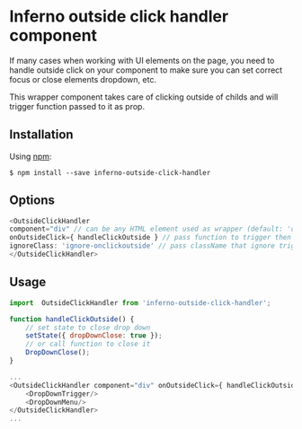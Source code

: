 # Inferno outside click handler component

If many cases when working with UI elements on the page, you need to handle outside click on your component to make sure you can set correct focus or close elements dropdown, etc.

This wrapper component takes care of clicking outside of childs and will trigger function passed to it as prop.


## Installation

Using [npm](https://www.npmjs.com/):

    $ npm install --save inferno-outside-click-handler

## Options


```js 
<OutsideClickHandler
component="div" // can be any HTML element used as wrapper (default: 'div')
onOutsideClick={ handleClickOutside } // pass function to trigger then outside click detected.
ignoreClass: 'ignore-onclickoutside' // pass className that ignore triggering outside function.
</OutsideClickHandler>
```


## Usage

```js
import  OutsideClickHandler from 'inferno-outside-click-handler';

function handleClickOutside() {
    // set state to close drop down
    setState({ dropDownClose: true });
    // or call function to close it
    DropDownClose();
}

...
<OutsideClickHandler component="div" onOutsideClick={ handleClickOutside }>          
    <DropDownTrigger/>
    <DropDownMenu/>
</OutsideClickHandler>
...
```
